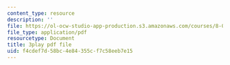 ```yaml
---
content_type: resource
description: ''
file: https://ol-ocw-studio-app-production.s3.amazonaws.com/courses/8-01sc-classical-mechanics-fall-2016/f4cdef7d58bc4e84355cf7c58eeb7e15_5ucfHd8FWKw.pdf
file_type: application/pdf
resourcetype: Document
title: 3play pdf file
uid: f4cdef7d-58bc-4e84-355c-f7c58eeb7e15
---
```

